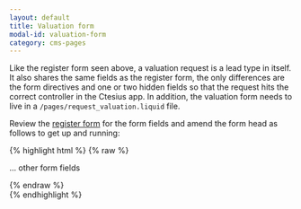 ```yaml
---
layout: default
title: Valuation form
modal-id: valuation-form
category: cms-pages
---
```

Like the register form seen above, a valuation request is a lead type in itself. It also shares the same fields as the register form, the only differences are the form directives and one or two hidden fields so that the request hits the correct controller in the Ctesius app. In addition, the valuation form needs to live in a ``/pages/request_valuation.liquid`` file.

Review the [register form](/cms-pages/#register-page) for the form fields and amend the form head as follows to get up and running:

{% highlight html %}
{% raw %}

<form action="/leads" method="post" id="contact_form">
 <input type="hidden" name="lead[is_valuation_request]" value="1"/>
 <input type="hidden" value="{{agency.agency_id}}" name="lead_client[agency_id]">      

 ... other form fields

</form>

{% endraw %}           
{% endhighlight %} 